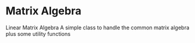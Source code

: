# Matrix Algebra
Linear Matrix Algebra
A simple class to handle the common matrix algebra plus some utility functions
